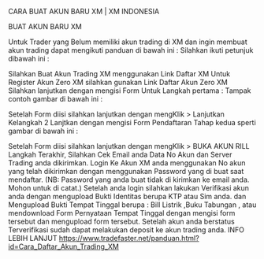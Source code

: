 CARA BUAT AKUN BARU XM | XM INDONESIA

BUAT AKUN BARU XM

Untuk Trader yang Belum memiliki akun trading di XM dan ingin membuat akun trading dapat mengikuti panduan di bawah ini :
Silahkan ikuti petunjuk dibawah ini :




Silahkan Buat  Akun Trading XM menggunakan Link Daftar XM
Untuk Register Akun Zero XM silahkan gunakan Link Daftar Akun Zero XM
Silahkan  lanjutkan dengan mengisi Form Untuk Langkah pertama :
Tampak contoh gambar di bawah ini :

Setelah Form diisi silahkan lanjutkan dengan mengKlik > Lanjutkan Kelangkah 2
Lanjtkan dengan mengisi Form Pendaftaran Tahap kedua sperti gambar di bawah ini : 
 

Setelah Form diisi silahkan lanjutkan dengan mengKlik > BUKA AKUN RILL
Langkah Terakhir, Silahkan Cek Email anda Data No Akun dan Server Trading anda dikirimkan.
Login Ke Akun XM anda menggunakan No akun yang telah dikirimkan dengan menggunakan Password yang di buat saat mendaftar.
(NB: Password yang anda buat tidak di kirimkan ke email anda. Mohon untuk di catat.)
Setelah anda login silahkan lakukan Verifikasi akun anda dengan mengupload Bukti Identitas berupa KTP atau Sim anda. 
dan Mengupload Bukti Tempat Tinggal berupa : Bill Listrik ,Buku Tabungan , atau mendownload Form Pernyataan Tempat Tinggal dengan mengisi form tersebut dan mengupload form tersebut. 
Setelah akun anda berstatus Terverifikasi sudah dapat melakukan deposit ke akun trading anda.
INFO LEBIH LANJUT
https://www.tradefaster.net/panduan.html?id=Cara_Daftar_Akun_Trading_XM
